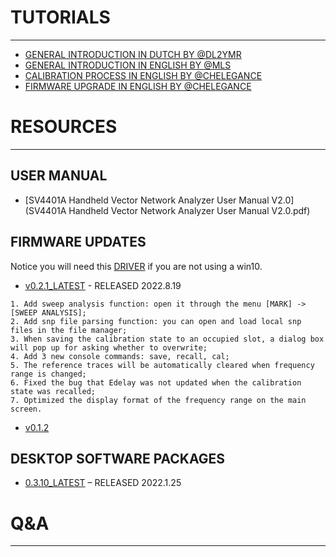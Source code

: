<!--TMP
# XXXXX
## TUTORIALS
## RESOURCES
## Q&A
-->

# TUTORIALS
---

* [GENERAL INTRODUCTION IN DUTCH BY @DL2YMR](https://www.youtube.com/watch?v=-6W8SqYJIGA)
* [GENERAL INTRODUCTION IN ENGLISH BY @MLS](https://www.youtube.com/watch?v=m8T4I4Pv-4A)
* [CALIBRATION PROCESS IN ENGLISH BY @CHELEGANCE](https://www.youtube.com/watch?v=kxYGdg6bnpA&t=3s)
* [FIRMWARE UPGRADE IN ENGLISH BY @CHELEGANCE](https://www.youtube.com/watch?v=2FudIzzhlhs)
# RESOURCES
---
## USER MANUAL

* [SV4401A Handheld Vector Network Analyzer User Manual V2.0](SV4401A Handheld Vector Network Analyzer User Manual V2.0.pdf)

## FIRMWARE UPDATES

Notice you will need this [DRIVER](sv4401a_usb_cdc_driver.rar) if you are not using a win10.

- [v0.2.1_LATEST](SV4401A_App_0.2.1.zip) - RELEASED 2022.8.19
```
1. Add sweep analysis function: open it through the menu [MARK] -> [SWEEP ANALYSIS];
2. Add snp file parsing function: you can open and load local snp files in the file manager;
3. When saving the calibration state to an occupied slot, a dialog box will pop up for asking whether to overwrite;
4. Add 3 new console commands: save, recall, cal;
5. The reference traces will be automatically cleared when frequency range is changed;
6. Fixed the bug that Edelay was not updated when the calibration state was recalled;
7. Optimized the display format of the frequency range on the main screen.
```

- [v0.1.2](SV4401A_App_0.1.2.zip)

## DESKTOP SOFTWARE PACKAGES

- [0.3.10_LATEST](../nanovna-saver-0.3.10.exe) – RELEASED 2022.1.25

# Q&A
---

<!--
* I purchased an SV4401A From DX Engineering. Last night while going through the manual and following the procedures, while in the Store/Recall section I deleted the Font File in error. The unit no longer loads and I get an error. I tried doing an update. It was successful, but did not update the Font File. I have a copy of the font file (Alibaba-PuHuiTi-Medium.ttf). How can I get the file back into the SV4401A? Since the unit is only a week or so old, I do not want to get into it before I find out what is involved. Is the memory card soldered in to the board or is it in a socket? Is there a way to load it back in to the unit? Thank You.
-->
